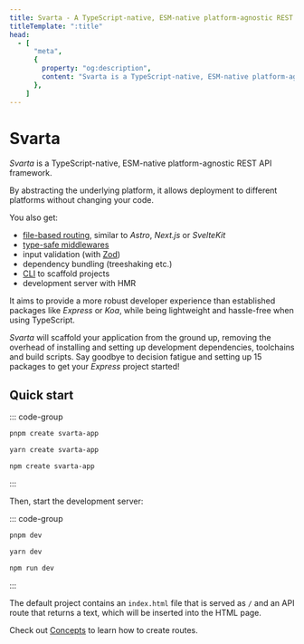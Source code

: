 ```yaml
---
title: Svarta - A TypeScript-native, ESM-native platform-agnostic REST API framework
titleTemplate: ":title"
head:
  - [
      "meta",
      {
        property: "og:description",
        content: "Svarta is a TypeScript-native, ESM-native platform-agnostic REST API framework.",
      },
    ]
---
```


# Svarta

_Svarta_ is a TypeScript-native, ESM-native platform-agnostic REST API framework.

By abstracting the underlying platform, it allows deployment to different platforms without changing your code.

You also get:

- [file-based routing](/concepts/routes), similar to _Astro_, _Next.js_ or _SvelteKit_
- [type-safe middlewares](/concepts/middlewares)
- input validation (with [Zod](https://zod.dev/))
- dependency bundling (treeshaking etc.)
- [CLI](/concepts/cli) to scaffold projects
- development server with HMR

It aims to provide a more robust developer experience than established packages like _Express_ or _Koa_, while being lightweight and hassle-free when using TypeScript.

_Svarta_ will scaffold your application from the ground up, removing the overhead of installing and setting up development dependencies, toolchains and build scripts. Say goodbye to decision fatigue and setting up 15 packages to get your _Express_ project started!

## Quick start

::: code-group

```bash [pnpm]
pnpm create svarta-app
```

```bash [yarn]
yarn create svarta-app
```

```bash [npm]
npm create svarta-app
```

:::

Then, start the development server:

::: code-group

```bash [pnpm]
pnpm dev
```

```bash [yarn]
yarn dev
```

```bash [npm]
npm run dev
```

:::

The default project contains an `index.html` file that is served as `/` and an API route that returns a text, which will be inserted into the HTML page.

Check out [Concepts](/concepts/routes) to learn how to create routes.
